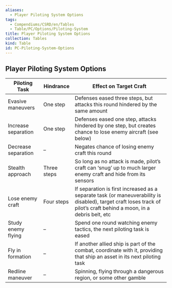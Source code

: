 ```yaml
---
aliases:
  - Player Piloting System Options
tags:
  - Compendiums/CSRD/en/Tables
  - Table/PC/Options/Piloting-System
title: Player Piloting System Options
collection: Tables
kind: Table
id: PC-Piloting-System-Options
---
```

## Player Piloting System Options  
  
| Piloting Task         | Hindrance     | Effect on Target Craft                                                                                                                                                 |
| --------------------- | ------------- | ---------------------------------------------------------------------------------------------------------------------------------------------------------------------- |
| Evasive maneuvers     | One step      | Defenses eased three steps, but attacks this round hindered by the same amount                                                                                         |
| Increase separation   | One step      | Defenses eased one step, attacks hindered by one step, but creates chance to lose enemy aircraft (see below)                                                           |
| Decrease separation   | –             | Negates chance of losing enemy craft this round                                                                                                                        |
| Stealth approach      | Three steps   | So long as no attack is made, pilot’s craft can ‘snug’ up to much larger enemy craft and hide from its sensors                                                         |
| Lose enemy craft      | Four steps    | If separation is first increased as a separate task (or maneuverability is disabled), target craft loses track of pilot’s craft behind a moon, in a debris belt, etc   |
| Study enemy flying    | –             | Spend one round watching enemy tactics, the next piloting task is eased                                                                                                |
| Fly in formation      | –             | If another allied ship is part of the combat, coordinate with it, providing that ship an asset in its next piloting task                                               |
| Redline maneuver      | –             | Spinning, flying through a dangerous region, or some other gamble                                                                                                      |
